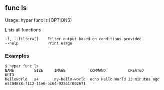 ## func ls

  Usage:	hyper func ls [OPTIONS]

  Lists all functions

    -f, --filter=[]    Filter output based on conditions provided
    --help             Print usage

### Examples

    $ hyper func ls
    NAME         SIZE     IMAGE           COMMAND          CREATED           UUID
    helloworld   s4       my-hello-world  echo Hello World 33 minutes ago    e5304888-f112-11e6-bc64-92361f002671

